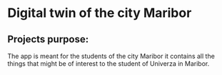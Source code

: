 # Digital twin of the city Maribor 

## Projects purpose: 

The app is meant for the students of the city Maribor it contains all the things that might be of interest to the student of Univerza in Maribor.
